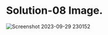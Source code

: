 # Solution-08 Image.
![Screenshot 2023-09-29 230152](https://github.com/Khush0031/pw-skills-full-stack-web-dev-assignment-solution/assets/121889921/25152d4f-10db-43b1-939d-abade8bbe42e)
